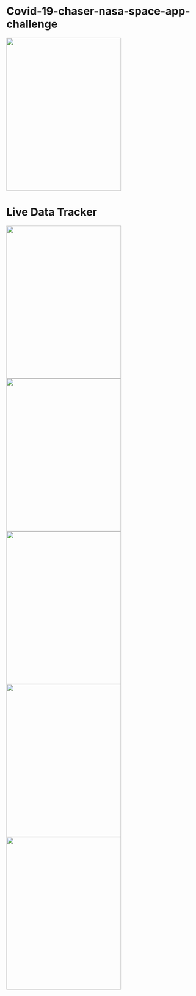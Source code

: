 # Covid-19-chaser-nasa-space-app-challenge

<img src="https://user-images.githubusercontent.com/51490424/135765293-ececa85e-9903-4d89-82ed-cfae7ad91bb8.jpg" width="300" height="400">

# Live Data Tracker

<img src="https://user-images.githubusercontent.com/51490424/135769375-cdeca9af-3564-4254-a5de-ce93caf51227.jpg" width="300" height="400">
<img src="https://user-images.githubusercontent.com/51490424/135769480-9f85409e-5c6e-4965-aafc-44556f024de6.jpg" width="300" height="400">
<img src="https://user-images.githubusercontent.com/51490424/135769531-afa7481e-1f98-4739-a006-93bcb7b06a1d.jpg" width="300" height="400">
<img src="https://user-images.githubusercontent.com/51490424/135769626-f7d8d2cc-58aa-4197-8006-47038f49feba.PNG" width="300" height="400">
<img src="https://user-images.githubusercontent.com/51490424/135769748-b1fa3328-f76f-428c-a5b9-21440f345d87.jpg" width="300" height="400">
